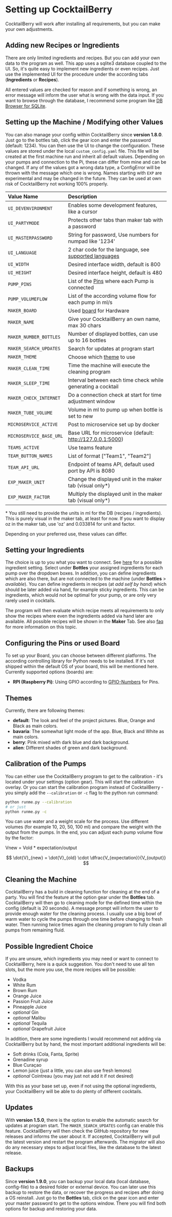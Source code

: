 # Setting up CocktailBerry

CocktailBerry will work after installing all requirements, but you can make your own adjustments.

## Adding new Recipes or Ingredients

There are only limited ingredients and recipes. But you can add your own data to the program as well.
This app uses a sqlite3 database coupled to the UI.
So, it's quite easy to implement new ingredients or even recipes.
Just use the implemented UI for the procedure under the according tabs (**Ingredients** or **Recipes**).

All entered values are checked for reason and if something is wrong, an error message will inform the user what is wrong with the data input.
If you want to browse through the database, I recommend some program like [DB Browser for SQLite](https://sqlitebrowser.org/).

## Setting up the Machine / Modifying other Values

You can also manage your config within CocktailBerry since __version 1.8.0__.
Just go to the bottles tab, click the gear icon and enter the password (default: 1234).
You can then use the UI to change the configuration.
These values are stored under the local `custom_config.yaml` file.
This file will be created at the first machine run and inherit all default values. 
Depending on your pumps and connection to the Pi, these can differ from mine and can be changed.
If any of the values got a wrong data type, a ConfigError will be thrown with the message which one is wrong.
Names starting with `EXP` are experimental and may be changed in the future.
They can be used at own risk of CocktailBerry not working 100% properly.

| Value Name              | Description                                                                          |
| :---------------------- | :----------------------------------------------------------------------------------- |
| `UI_DEVENVIRONMENT`     | Enables some development features, like a cursor                                     |
| `UI_PARTYMODE`          | Protects other tabs than maker tab with a password                                   |
| `UI_MASTERPASSWORD`     | String for password, Use numbers for numpad like '1234'                              |
| `UI_LANGUAGE`           | 2 char code for the language, see [supported languages](languages.md)                |
| `UI_WIDTH`              | Desired interface width, default is 800                                              |
| `UI_HEIGHT`             | Desired interface height, default is 480                                             |
| `PUMP_PINS`             | List of the [Pins](#configuring-the-pins-or-used-board) where each Pump is connected |
| `PUMP_VOLUMEFLOW`       | List of the according volume flow for each pump in ml/s                              |
| `MAKER_BOARD`           | Used [board](#configuring-the-pins-or-used-board) for Hardware                       |
| `MAKER_NAME`            | Give your CocktailBerry an own name, max 30 chars                                    |
| `MAKER_NUMBER_BOTTLES`  | Number of displayed bottles, can use up to 16 bottles                                |
| `MAKER_SEARCH_UPDATES`  | Search for updates at program start                                                  |
| `MAKER_THEME`           | Choose which [theme](#themes) to use                                                 |
| `MAKER_CLEAN_TIME`      | Time the machine will execute the cleaning program                                   |
| `MAKER_SLEEP_TIME`      | Interval between each time check while generating a cocktail                         |
| `MAKER_CHECK_INTERNET`  | Do a connection check at start for time adjustment window                            |
| `MAKER_TUBE_VOLUME`     | Volume in ml to pump up when bottle is set to new                                    |
| `MICROSERVICE_ACTIVE`   | Post to microservice set up by docker                                                |
| `MICROSERVICE_BASE_URL` | Base URL for microservice (default: http://127.0.0.1:5000)                           |
| `TEAMS_ACTIVE`          | Use teams feature                                                                    |
| `TEAM_BUTTON_NAMES`     | List of format ["Team1", "Team2"]                                                    |
| `TEAM_API_URL`          | Endpoint of teams API, default used port by API is 8080                              |
| `EXP_MAKER_UNIT`        | Change the displayed unit in the maker tab (visual only\*)                           |
| `EXP_MAKER_FACTOR`      | Multiply the displayed unit in the maker tab (visual only\*)                         |

\* You still need to provide the units in ml for the DB (recipes / ingredients).
This is purely visual in the maker tab, at least for now.
If you want to display oz in the maker tab, use 'oz' and 0.033814 for unit and factor.

Depending on your preferred use, these values can differ.

## Setting your Ingredients

The choice is up to you what you want to connect.
See [here](#possible-ingredient-choice) for a possible ingredient setting.
Select under **Bottles** your assigned ingredients for each pump over the dropdown boxes.
In addition, you can define ingredients which are also there, but are not connected to the machine (under **Bottles** >  _available_).
You can define ingredients in recipes (at _add self by hand_) which should be later added via hand, for example sticky ingredients.
This can be ingredients, which would not be optimal for your pump, or are only very rarely used in cocktails.

The program will then evaluate which recipe meets all requirements to only show the recipes where even the ingredients added via hand later are available.
All possible recipes will be shown in the **Maker** Tab.
See also [faq](faq.md#what-is-the-available-button) for more information on this topic.

## Configuring the Pins or used Board

To set up your Board, you can choose between different platforms.
The according controlling library for Python needs to be installed.
If it's not shipped within the default OS of your board, this will be mentioned here.
Currently supported options (boards) are:

- **RPI (Raspberry Pi)**: Using GPIO according to [GPIO-Numbers](https://en.pinout.xyz/) for Pins.

## Themes

Currently, there are following themes:

- **default**: The look and feel of the project pictures. Blue, Orange and Black as main colors.
- **bavaria**: The somewhat light mode of the app. Blue, Black and White as main colors.
- **berry**: Pink mixed with dark blue and dark background.
- **alien**: Different shades of green and dark background.

## Calibration of the Pumps

You can either use the CocktailBerry program to get to the calibration - it's located under your settings (option gear).
This will start the calibration overlay.
Or you can start the calibration program instead of CocktailBerry - you simply add the `--calibration` or `-c` flag to the python run command:

```bash
python runme.py --calibration 
# or just 
python runme.py -c
```

You can use water and a weight scale for the process.
Use different volumes (for example 10, 20, 50, 100 ml) and compare the weight with the output from the pumps.
In the end, you can adjust each pump volume flow by the factor:

Vnew = Vold \* expectation/output

$$ \dot{V}_{new} = \dot{V}_{old} \cdot \dfrac{V_{expectation}}{V_{output}} $$

## Cleaning the Machine

CocktailBerry has a build in cleaning function for cleaning at the end of a party.
You will find the feature at the option gear under the **Bottles** tab.
CocktailBerry will then go to cleaning mode for the defined time within the config (default is 20 seconds).
A message prompt will inform the user to provide enough water for the cleaning process.
I usually use a big bowl of warm water to cycle the pumps through one time before changing to fresh water.
Then running twice times again the cleaning program to fully clean all pumps from remaining fluid.

## Possible Ingredient Choice

If you are unsure, which ingredients you may need or want to connect to CocktailBerry, here is a quick suggestion.
You don't need to use all ten slots, but the more you use, the more recipes will be possible:

- Vodka
- White Rum
- Brown Rum
- Orange Juice
- Passion Fruit Juice
- Pineapple Juice
- *optional* Gin
- *optional* Malibu
- *optional* Tequila
- *optional* Grapefruit Juice

In addition, there are some ingredients I would recommend not adding via CocktailBerry but by hand, the most important additional ingredients will be:

- Soft drinks (Cola, Fanta, Sprite)
- Grenadine syrup
- Blue Curaçao
- Lemon juice (just a little, you can also use fresh lemons)
- *optional* Cointreau (you may just not add it if not desired)

With this as your base set up, even if not using the optional ingredients, your CocktailBerry will be able to do plenty of different cocktails.

## Updates

With __version 1.5.0__, there is the option to enable the automatic search for updates at program start.
The `MAKER_SEARCH_UPDATES` config can enable this feature.
CocktailBerry will then check the GitHub repository for new releases and informs the user about it.
If accepted, CocktailBerry will pull the latest version and restart the program afterwards.
The migrator will also do any necessary steps to adjust local files, like the database to the latest release.

## Backups

Since **version 1.9.0**, you can backup your local data (local database, config-file) to a desired folder or external device.
You can later use this backup to restore the data, or recover the progress and recipes after doing a OS reinstall.
Just go to the **Bottles** tab, click on the gear icon and enter your master password to get to the options window.
There you will find both options for backup and restoring your data.
